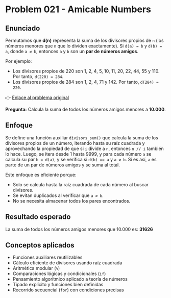 # Problem 021 - Amicable Numbers
## Enunciado
Permutamos que **d(n)** representa la suma de los divisores propios de `n` (los números menores que `n` que lo dividen exactamente). Si `d(a) = b` y `d(b) = a`, donde `a ≠ b`, entonces `a` y `b` son un **par de números amigos**.

Por ejemplo:

* Los divisores propios de 220 son 1, 2, 4, 5, 10, 11, 20, 22, 44, 55 y 110. Por tanto, `d(220) = 284`.
* Los divisores propios de 284 son 1, 2, 4, 71 y 142. Por tanto, `d(284) = 220`.

👉 [Enlace al problema original](https://projecteuler.net/problem=21)

**Pregunta:**
Calcula la suma de todos los números amigos menores a **10.000**.

## Enfoque
Se define una función auxiliar `divisors_sum()` que calcula la suma de los divisores propios de un número, iterando hasta su raíz cuadrada y aprovechando la propiedad de que si `i` divide a `n`, entonces `n // i` también lo hace.
Luego, se itera desde 1 hasta 9999, y para cada número `a` se calcula su par `b = d(a)`, y se verifica si `d(b) == a` y `a ≠ b`. Si es así, `a` es parte de un par de números amigos y se suma al total.

Este enfoque es eficiente porque:

* Solo se calcula hasta la raíz cuadrada de cada número al buscar divisores.
* Se evitan duplicados al verificar que `a ≠ b`.
* No se necesita almacenar todos los pares encontrados.

## Resultado esperado
La suma de todos los números amigos menores que 10.000 es: **31626**

## Conceptos aplicados
* Funciones auxiliares reutilizables
* Cálculo eficiente de divisores usando raíz cuadrada
* Aritmética modular (`%`)
* Comparaciones lógicas y condicionales (`if`)
* Pensamiento algorítmico aplicado a teoría de números
* Tipado explícito y funciones bien definidas
* Recorrido secuencial (`for`) con condiciones precisas
